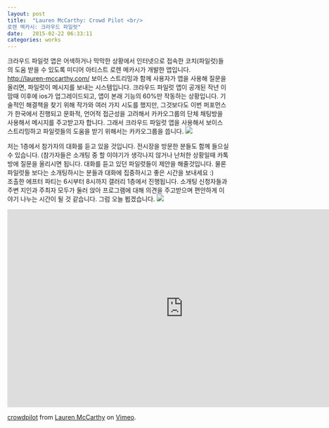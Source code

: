 ```yaml
---
layout: post
title:  "Lauren McCarthy: Crowd Pilot <br/>
로렌 맥카시: 크라우드 파일럿"
date:   2015-02-22 06:33:11
categories: works
---
```



크라우드 파일럿 앱은 어색하거나 막막한 상황에서 인터넷으로 접속한 코치(파일럿)들의 도움 받을 수 있도록 미디어 아티스트 로렌 메카시가 개발한 앱입니다. http://lauren-mccarthy.com/ 보이스 스트리밍과 함께 사용자가 앱을 사용해 질문을 올리면, 파일럿이 메시지를 보내는 시스템입니다. 크라우드 파일럿 앱이 공개된 작년 이맘때 이후에 ios가 업그레이드되고, 앱이 본래 기능의 60%만 작동하는 상황입니다. 기술적인 해결책을 찾기 위해 작가와 여러 가지 시도를 했지만, 그것보다도 이번 퍼포먼스가 한국에서 진행되고 문화적, 언어적 접근성을 고려해서 카카오그룹의 단체 채팅방을 사용해서 메시지를 주고받고자 합니다. 그래서 크라우드 파일럿 앱을 사용해서 보이스 스트리밍하고 파일럿들의 도움을 받기 위해서는 카카오그룹을 씁니다.
 ![](https://farm1.staticflickr.com/441/18701811536_97a3ed91ac_z.jpg)

 
저는 1층에서 참가자의 대화를 듣고 있을 것입니다. 전시장을 방문한 분들도 함께 들으실 수 있습니다. 
(참가자들은 소개팅 중 할 이야기가 생각나지 않거나 난처한 상황일때 카톡방에 질문을 올리시면 됩니다. 대화를 듣고 있던 파일럿들이 제안을 해줄것입니다. 물론 파일럿들 보다는 소개팅하시는 분들과 대화에 집중하시고 좋은 시간을 보내세요 :)  
조촐한 에프터 파티는 6시부터 8시까지 갤러리 1층에서 진행됩니다. 소개팅 신청자들과 주변 지인과 주최자 모두가 둘러 앉아 프로그램에 대해 의견을 주고받으며 편안하게 이야기 나누는 시간이 될 것 같습니다. 
그럼 오늘 뵙겠습니다.
![](https://farm1.staticflickr.com/314/18540314218_3b0a8fb0c4_z.jpg)
 
 <iframe src="https://player.vimeo.com/video/86388606?title=0&byline=0&portrait=0" width="800" height="450" frameborder="0" webkitallowfullscreen mozallowfullscreen allowfullscreen></iframe> <p><a href="https://vimeo.com/86388606">crowdpilot</a> from <a href="https://vimeo.com/lmccart">Lauren McCarthy</a> on <a href="https://vimeo.com">Vimeo</a>.</p>
  
 